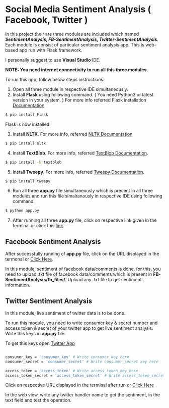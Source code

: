 # Social Media Sentiment Analysis ( Facebook, Twitter )

In this project their are three modules are included which named ***SentimentAnalysis, FB-SentimentAnalysis, Twitter-SentimentAnalysis***. 
Each module is consist of particular sentiment analysis app. This is web-based app run with Flask framework. 

I personally suggest to use **Visual Studio** IDE.

**NOTE: You need internet connectivity to run all this three modules.**

To run this app, follow below steps instructions.

1. Open all three module in respective IDE simultaneously.
2. Install **Flask** using following command. ( You need Python3 or latest version in your system. )
For more info referred Flask installation [Documentation](https://flask.palletsprojects.com/en/1.1.x/installation/#install-flask/)
```bash
$ pip install Flask
```
Flask is now installed.
 
3. Install **NLTK**. For more info, referred [NLTK Documentation](https://www.nltk.org/install.html)
```bash
$ pip install nltk
```

4. Install **TextBlob**. For more info, referred [TextBlob Documentation](https://textblob.readthedocs.io/en/dev/install.html).
```bash
$ pip install -U textblob
```

5. Install **Tweepy**. For more info, referred [Tweepy Documentation](http://docs.tweepy.org/en/latest/install.html).
```bash
$ pip install tweepy
```

6. Run all three **app.py** file simultaneously which is present in all three modules and run this file simaltanously in respective IDE using following command.
```bash
$ python app.py
```
7. After running all three **app.py** file, click on respective link given in the terminal or click this [link](http://127.0.0.1:5000/sentiment).

## Facebook Sentiment Analysis 
After successfully running of **app.py** file, click on the URL displayed in the termonal or [Click Here](http://127.0.0.1:5001/facebook).

In this module, sentiment of facebook data/comments is done. for this, you need to upload .txt file of facebook data/comments 
which is present in **FB-SentimentAnalysis/fb_files/**. Upload any .txt file to get sentiment information.

## Twitter Sentiment Analysis 
In this module, live sentiment of twitter data is to be done.

To run this module, you need to write consumer key & secret number and access token & secret of your twitter app to 
get live sentiment analysis. Write this keys in **app.py** file.

To get this keys open [Twitter App](https://developer.twitter.com/en/apps)
```bash

consumer_key = 'consumer_key' # Write consumer key here
consumer_secret = 'consumer_secret' # Write consumer_secret key here

access_token = 'access_token' # Write access_token key here
access_token_secret = 'access_token_secret' # Write access_token_secret key here

```

Click on respective URL displayed in the terminal after run or [Click Here](http://127.0.0.1:5002/twitter)

In the web view, write any twitter handler name to get the sentiment, in the text field and test the operation. 
